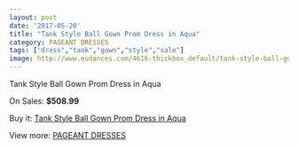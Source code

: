 ```yaml
---
layout: post
date: '2017-05-20'
title: "Tank Style Ball Gown Prom Dress in Aqua"
category: PAGEANT DRESSES
tags: ["dress","tank","gown","style","sale"]
image: http://www.eudances.com/4616-thickbox_default/tank-style-ball-gown-prom-dress-in-aqua.jpg
---
```

Tank Style Ball Gown Prom Dress in Aqua

On Sales: **$508.99**
<a href="https://www.eudances.com/en/pageant-dresses/1551-tank-style-ball-gown-prom-dress-in-aqua.html"><amp-img layout="responsive" width="600" height="600" src="//www.eudances.com/4616-thickbox_default/tank-style-ball-gown-prom-dress-in-aqua.jpg" alt="Tank Style Ball Gown Prom Dress in Aqua 0" /></a>
<a href="https://www.eudances.com/en/pageant-dresses/1551-tank-style-ball-gown-prom-dress-in-aqua.html"><amp-img layout="responsive" width="600" height="600" src="//www.eudances.com/4617-thickbox_default/tank-style-ball-gown-prom-dress-in-aqua.jpg" alt="Tank Style Ball Gown Prom Dress in Aqua 1" /></a>

Buy it: [Tank Style Ball Gown Prom Dress in Aqua](https://www.eudances.com/en/pageant-dresses/1551-tank-style-ball-gown-prom-dress-in-aqua.html "Tank Style Ball Gown Prom Dress in Aqua")

View more: [PAGEANT DRESSES](https://www.eudances.com/en/16-pageant-dresses "PAGEANT DRESSES")